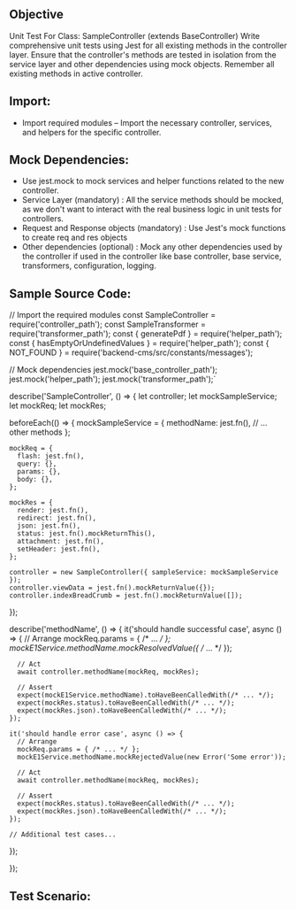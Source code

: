 ## Objective
Unit Test For Class: SampleController (extends BaseController)
Write comprehensive unit tests using Jest for all existing methods in the controller layer. Ensure that the controller's methods are tested in isolation from the service layer and other dependencies using mock objects. Remember all existing methods in active controller.

## Import: 
- Import required modules – Import the necessary controller, services, and helpers for the specific controller.

## Mock Dependencies:
- Use jest.mock to mock services and helper functions related to the new controller.
- Service Layer (mandatory) : All the service methods should be mocked, as we don't want to interact with the real business logic in unit tests for controllers.
- Request and Response objects (mandatory) : Use Jest's mock functions to create req and res objects
- Other dependencies (optional) : Mock any other dependencies used by the controller if used in the controller like base controller, base service, transformers, configuration, logging.

## Sample Source Code: 
// Import the required modules
const SampleController = require('controller_path');
const SampleTransformer = require('transformer_path');
const { generatePdf } = require('helper_path');
const { hasEmptyOrUndefinedValues } = require('helper_path');
const { NOT_FOUND } = require('backend-cms/src/constants/messages');

// Mock dependencies
jest.mock('base_controller_path');
jest.mock('helper_path');
jest.mock('transformer_path');`

describe('SampleController', () => {
  let controller;
  let mockSampleService;
  let mockReq;
  let mockRes;

  beforeEach(() => {
    mockSampleService = {
      methodName: jest.fn(),
      // ... other methods
    };

    mockReq = {
      flash: jest.fn(),
      query: {},
      params: {},
      body: {},
    };

    mockRes = {
      render: jest.fn(),
      redirect: jest.fn(),
      json: jest.fn(),
      status: jest.fn().mockReturnThis(),
      attachment: jest.fn(),
      setHeader: jest.fn(),
    };

    controller = new SampleController({ sampleService: mockSampleService });
    controller.viewData = jest.fn().mockReturnValue({});
    controller.indexBreadCrumb = jest.fn().mockReturnValue([]);
  });

  describe('methodName', () => {
    it('should handle successful case', async () => {
      // Arrange
      mockReq.params = { /* ... */ };
      mockE1Service.methodName.mockResolvedValue({ /* ... */ });

      // Act
      await controller.methodName(mockReq, mockRes);

      // Assert
      expect(mockE1Service.methodName).toHaveBeenCalledWith(/* ... */);
      expect(mockRes.status).toHaveBeenCalledWith(/* ... */);
      expect(mockRes.json).toHaveBeenCalledWith(/* ... */);
    });

    it('should handle error case', async () => {
      // Arrange
      mockReq.params = { /* ... */ };
      mockE1Service.methodName.mockRejectedValue(new Error('Some error'));

      // Act
      await controller.methodName(mockReq, mockRes);

      // Assert
      expect(mockRes.status).toHaveBeenCalledWith(/* ... */);
      expect(mockRes.json).toHaveBeenCalledWith(/* ... */);
    });

    // Additional test cases...
  });
  
});




## Test Scenario: 


